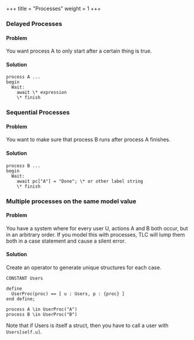 +++
title = "Processes"
weight = 1
+++

### Delayed Processes
#### Problem
You want process A to only start after a certain thing is true.
#### Solution
```
process A ...
begin
  Wait:
    await \* expression
    \* finish
```

### Sequential Processes
#### Problem
You want to make sure that process B runs after process A finishes.
#### Solution
```
process B ...
begin
  Wait:
    await pc["A"] = "Done"; \* or other label string
    \* finish
```

### Multiple processes on the same model value

#### Problem 

You have a system where for every user U, actions A and B both occur, but in an arbitrary order. If you model this with processes, TLC will lump them both in a case statement and cause a silent error.

#### Solution

Create an operator to generate unique structures for each case.
```
CONSTANT Users

define
  UserProc(proc) == [ u : Users, p : {proc} ]
end define;

process A \in UserProc("A")
process B \in UserProc("B")
```

Note that if Users is itself a struct, then you have to call a user with `Users[self.u]`.
